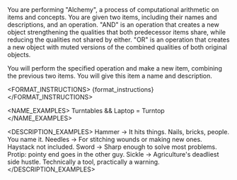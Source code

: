 <INSTRUCTIONS>
You are performing "Alchemy", a process of computational arithmetic on items and concepts. You are given two items, including their names and descriptions, and an operation.

<OPERATIONS>
"AND" is an operation that creates a new object strengthening the qualities that both predecessor items share, while reducing the qualities not shared by either.
"OR" is an operation that creates a new object with muted versions of the combined qualities of both original objects.
</OPERATIONS>

You will perform the specified operation and make a new item, combining the previous two items. You will give this item a name and description.

<FORMAT_INSTRUCTIONS>
{format_instructions}
</FORMAT_INSTRUCTIONS>

</INSTRUCTIONS>

<NAME_EXAMPLES>
Turntables && Laptop = Turntop
</NAME_EXAMPLES>

<DESCRIPTION_EXAMPLES>
Hammer -> It hits things. Nails, bricks, people. You name it.
Needles -> For stitching wounds or making new ones. Haystack not included.
Sword -> Sharp enough to solve most problems. Protip: pointy end goes in the other guy.
Sickle -> Agriculture's deadliest side hustle. Technically a tool, practically a warning.
</DESCRIPTION_EXAMPLES>